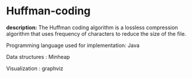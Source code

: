 # Huffman-coding
**description:** 
The Huffman coding algorithm is a lossless compression algorithm that uses frequency of characters to reduce the size of the file.

Programming language used for implementation: Java

Data structures : Minheap

Visualization : graphviz
